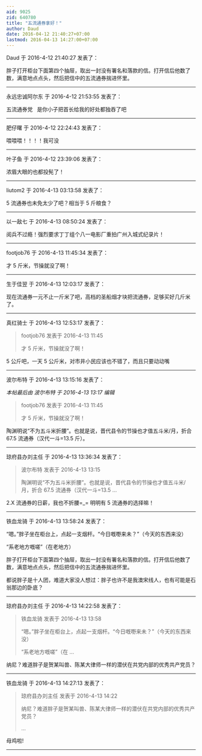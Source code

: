 ```yaml
---
aid: 9025
zid: 640780
title: "五流通券拿好！"
author: Daud
date: 2016-04-12 21:40:27+07:00
lastmod: 2016-04-13 14:27:00+07:00
---
```


Daud 于 2016-4-12 21:40:27 发表了：

胖子打开柜台下面第四个抽屉，取出一封没有署名和落款的信。打开信后他数了数，满意地点点头，然后把信中的五流通券揣进怀里。

---

永远忠诚阿尔东 于 2016-4-12 21:53:55 发表了：

五流通券党
&nbsp;&nbsp;是你小子把首长给我的好处都独吞了吧

---

肥仔曙 于 2016-4-12 22:24:43 发表了：

喂喂喂！！！！我可没

---

叶子鱼 于 2016-4-12 23:39:06 发表了：

浓眉大眼的也都投髡了！

---

liutom2 于 2016-4-13 03:13:58 发表了：

5 流通券也未免太少了吧？相当于 5 斤粮食？

---

以一敌七 于 2016-4-13 08:50:24 发表了：

阅兵不过瘾！强烈要求丁丁组个八一电影厂重拍广州入城式纪录片！

---

footjob76 于 2016-4-13 11:45:34 发表了：

才 5 斤米，节操就没了啊！

---

生于佳翌 于 2016-4-13 12:03:17 发表了：

现在流通券一元不止一斤米了吧，高档的圣船烟才块把流通券，足够买好几斤米了。

---

真红骑士 于 2016-4-13 12:53:17 发表了：

> footjob76 发表于 2016-4-13 11:45
>
> 才 5 斤米，节操就没了啊！

5 公斤吧，一天 5 公斤米，对市井小民应该也不错了，而且只要动动嘴

---

波尔布特 于 2016-4-13 13:15:16 发表了：

_本帖最后由 波尔布特 于 2016-4-13 13:17 编辑_

> footjob76 发表于 2016-4-13 11:45
>
> 才 5 斤米，节操就没了啊！

陶渊明说“不为五斗米折腰”。也就是说，晋代县令的节操也才值五斗米/月，折合 67.5 流通券（汉代一斗=13.5 斤）。

---

琼府县办刘主任 于 2016-4-13 13:36:34 发表了：

> 波尔布特 发表于 2016-4-13 13:15
>
> 陶渊明说“不为五斗米折腰”。也就是说，晋代县令的节操也才值五斗米/月，折合 67.5 流通券（汉代一斗=13.5 ...

2.X 流通券的日薪，我也不折腰=\_= 明明有 5 流通券的选择嘛！

---

铁血龙骑 于 2016-4-13 13:58:24 发表了：

“嗯。”胖子坐在柜台上，点起一支烟杆。“今日嘅嘢来未？”（今天的东西来没）

“系老地方嘅嗟”（在老地方）

胖子打开柜台下面第四个抽屉，取出一封没有署名和落款的信。打开信后他数了数，满意地点点头，然后把信中的五流通券揣进怀里。

都说胖子是十人团，难道大家没人想过：胖子也许不是我澳宋线人，也有可能是石翁那边的卧底？

---

琼府县办刘主任 于 2016-4-13 14:22:58 发表了：

> 铁血龙骑 发表于 2016-4-13 13:58
>
> “嗯。”胖子坐在柜台上，点起一支烟杆。“今日嘅嘢来未？”（今天的东西来没）
>
> “系老地方嘅嗟”（在 ...

纳尼？难道胖子是贺某叫兽、陈某大律师一样的潜伏在共党内部的优秀共产党员？

---

铁血龙骑 于 2016-4-13 14:27:13 发表了：

> 琼府县办刘主任 发表于 2016-4-13 14:22
>
> 纳尼？难道胖子是贺某叫兽、陈某大律师一样的潜伏在共党内部的优秀共产党员？
>
> ...

母鸡啦!

---
